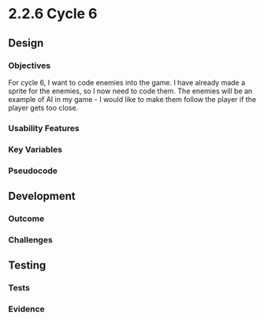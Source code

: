 # 2.2.6 Cycle 6

## Design

### Objectives

For cycle 6, I want to code enemies into the game. I have already made a sprite for the enemies, so I now need to code them. The enemies will be an example of AI in my game - I would like to make them follow the player if the player gets too close.

### Usability Features

### Key Variables

### Pseudocode

## Development

### Outcome

### Challenges

## Testing

### Tests

### Evidence
